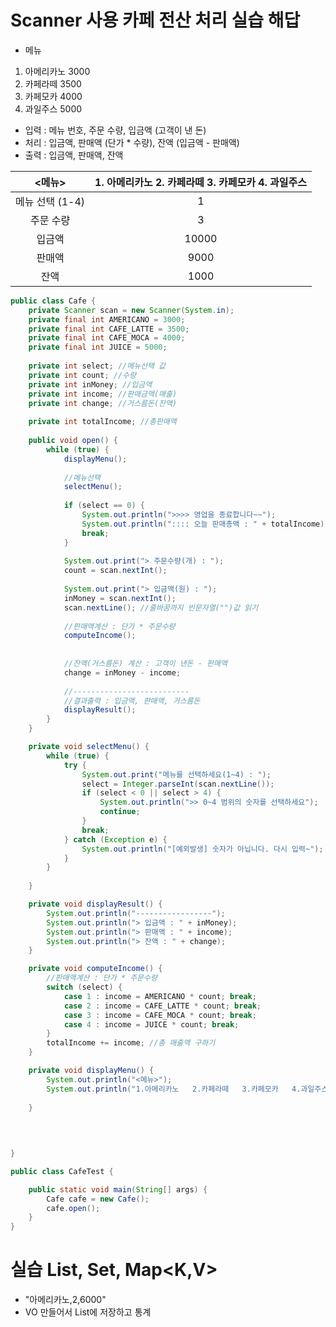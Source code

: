 # Scanner 사용 카페 전산 처리 실습 해답

- 메뉴
1. 아메리카노 3000
2. 카페라떼 3500
3. 카페모카 4000
4. 과일주스 5000

- 입력 : 메뉴 번호, 주문 수량, 입금액 (고객이 낸 돈)
- 처리 : 입금액, 판매액 (단가 * 수량), 잔액 (입금액 - 판매액)
- 출력 : 입금액, 판매액, 잔액

|<메뉴>|1. 아메리카노 2. 카페라떼 3. 카페모카 4. 과일주스|
|:---:|:---:|
|메뉴 선택 (1-4)|1|
|주문 수량|3|
|입금액|10000|
|판매액|9000|
|잔액|1000|

```java
public class Cafe {
	private Scanner scan = new Scanner(System.in);
	private final int AMERICANO = 3000;
	private final int CAFE_LATTE = 3500;
	private final int CAFE_MOCA = 4000;
	private final int JUICE = 5000;
	
	private int select; //메뉴선택 값
	private int count; //수량
	private int inMoney; //입금액
	private int income; //판매금액(매출)
	private int change; //거스름돈(잔액)
	
	private int totalIncome; //총판매액
	
	public void open() {
		while (true) {
			displayMenu();
			
			//메뉴선택
			selectMenu();
			
			if (select == 0) {
				System.out.println(">>>> 영업을 종료합니다~~");
				System.out.println(":::: 오늘 판매총액 : " + totalIncome);
				break;
			}
			
			System.out.print("> 주문수량(개) : ");
			count = scan.nextInt();
			
			System.out.print("> 입금액(원) : ");
			inMoney = scan.nextInt();
			scan.nextLine(); //줄바꿈까지 빈문자열("")값 읽기
			
			//판매액계산 : 단가 * 주문수량
			computeIncome();
			
			
			//잔액(거스름돈) 계산 : 고객이 낸돈 - 판매액
			change = inMoney - income;
			
			//--------------------------
			//결과출력 : 입금액, 판매액, 거스름돈
			displayResult();
		}
	}

	private void selectMenu() {
		while (true) {
			try {
				System.out.print("메뉴를 선택하세요(1~4) : ");
				select = Integer.parseInt(scan.nextLine());
				if (select < 0 || select > 4) {
					System.out.println(">> 0~4 범위의 숫자를 선택하세요");
					continue;
				}
				break;
			} catch (Exception e) {
				System.out.println("[예외발생] 숫자가 아닙니다. 다시 입력~");
			}
		}
		
	}

	private void displayResult() {
		System.out.println("-----------------");
		System.out.println("> 입금액 : " + inMoney);
		System.out.println("> 판매액 : " + income);
		System.out.println("> 잔액 : " + change);
	}

	private void computeIncome() {
		//판매액계산 : 단가 * 주문수량
		switch (select) {
			case 1 : income = AMERICANO * count; break;
			case 2 : income = CAFE_LATTE * count; break;
			case 3 : income = CAFE_MOCA * count; break;
			case 4 : income = JUICE * count; break;
		}
		totalIncome += income; //총 매출액 구하기
	}

	private void displayMenu() {
		System.out.println("<메뉴>");
		System.out.println("1.아메리카노   2.카페라떼   3.카페모카   4.과일주스   0.종료");
		
	}

	
	
	
}

```
```java
public class CafeTest {

	public static void main(String[] args) {
		Cafe cafe = new Cafe();
		cafe.open();
	}
}

```

# 실습 List, Set, Map<K,V>

- "아메리카노,2,6000"
- VO 만들어서 List에 저장하고 통계


